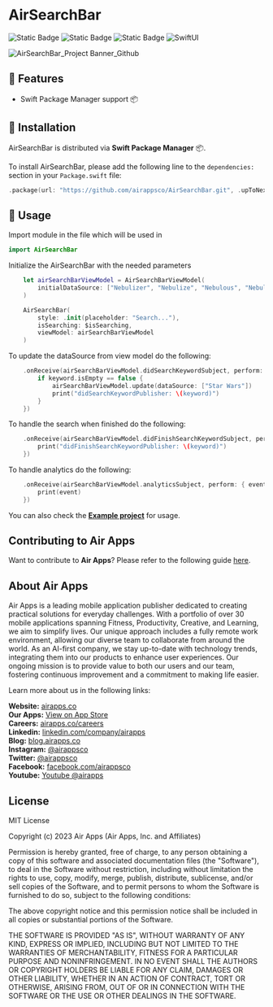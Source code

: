 # AirSearchBar

![Static Badge](https://img.shields.io/badge/license-MIT-lightgray)
![Static Badge](https://img.shields.io/badge/iOS-15.0+-blue.svg)
![Static Badge](https://img.shields.io/badge/SPM-compatible-brightgreen)
![SwiftUI](https://img.shields.io/badge/SwiftUI--orange)

![AirSearchBar_Project Banner_Github](https://github.com/airappsco/AirSearchBar/assets/122374124/196d8232-a811-42e7-b79c-eed7b864606b)


## 🌟 Features
- Swift Package Manager support 📦

## 🔧 Installation
AirSearchBar is distributed via **Swift Package Manager** 📦. 

To install AirSearchBar, please add the following line to the `dependencies:` section in your `Package.swift` file:

```swift
.package(url: "https://github.com/airappsco/AirSearchBar.git", .upToNextMinor(from: "1.0.0")),
```

## 🚀 Usage

Import module in the file which will be used in
```swift
import AirSearchBar
```

Initialize the AirSearchBar with the needed parameters
```swift
    let airSearchBarViewModel = AirSearchBarViewModel(
        initialDataSource: ["Nebulizer", "Nebulize", "Nebulous", "Nebula"]
    )

    AirSearchBar(
        style: .init(placeholder: "Search..."), 
        isSearching: $isSearching,
        viewModel: airSearchBarViewModel
    )
```

To update the dataSource from view model do the following:
```swift
    .onReceive(airSearchBarViewModel.didSearchKeywordSubject, perform: { keyword in
        if keyword.isEmpty == false {
            airSearchBarViewModel.update(dataSource: ["Star Wars"])
            print("didSearchKeywordPublisher: \(keyword)")
        }
    })
```

To handle the search when finished do the following: 
```swift
    .onReceive(airSearchBarViewModel.didFinishSearchKeywordSubject, perform: { keyword in
        print("didFinishSearchKeywordPublisher: \(keyword)")
    })
```

To handle analytics do the following: 
```swift
    .onReceive(airSearchBarViewModel.analyticsSubject, perform: { event in
        print(event)
    })
```

You can also check the **[Example project](./AirSearchBarDemo)** for usage.

## Contributing to Air Apps
Want to contribute to **Air Apps**? Please refer to the following guide [here](./CONTRIBUTING.md).

## About Air Apps

Air Apps is a leading mobile application publisher dedicated to creating practical solutions for everyday challenges. With a portfolio of over 30 mobile applications spanning Fitness, Productivity, Creative, and Learning, we aim to simplify lives. Our unique approach includes a fully remote work environment, allowing our diverse team to collaborate from around the world. As an AI-first company, we stay up-to-date with technology trends, integrating them into our products to enhance user experiences. Our ongoing mission is to provide value to both our users and our team, fostering continuous improvement and a commitment to making life easier.

Learn more about us in the following links:

**Website:** [airapps.co](https://airapps.co/)  
**Our Apps:** [View on App Store](https://apps.apple.com/us/developer/wzp-solutions-lda/id1316153435)  
**Careers:** [airapps.co/careers](https://airapps.co/careers/)  
**Linkedin:** [linkedin.com/company/airapps](http://linkedin.com/company/airapps/)  
**Blog:** [blog.airapps.co](https://blog.airapps.co/)  
**Instagram:** [@airappsco](https://www.instagram.com/airappsco/)  
**Twitter:** [@airappsco](https://twitter.com/airappsco/)  
**Facebook:** [facebook.com/airappsco](https://www.facebook.com/airappsco/)  
**Youtube:** [Youtube @airapps](https://www.youtube.com/@airapps)

## License
MIT License

Copyright (c) 2023  Air Apps (Air Apps, Inc. and Affiliates)

Permission is hereby granted, free of charge, to any person obtaining a copy
of this software and associated documentation files (the "Software"), to deal
in the Software without restriction, including without limitation the rights
to use, copy, modify, merge, publish, distribute, sublicense, and/or sell
copies of the Software, and to permit persons to whom the Software is
furnished to do so, subject to the following conditions:

The above copyright notice and this permission notice shall be included in all
copies or substantial portions of the Software.

THE SOFTWARE IS PROVIDED "AS IS", WITHOUT WARRANTY OF ANY KIND, EXPRESS OR
IMPLIED, INCLUDING BUT NOT LIMITED TO THE WARRANTIES OF MERCHANTABILITY,
FITNESS FOR A PARTICULAR PURPOSE AND NONINFRINGEMENT. IN NO EVENT SHALL THE
AUTHORS OR COPYRIGHT HOLDERS BE LIABLE FOR ANY CLAIM, DAMAGES OR OTHER
LIABILITY, WHETHER IN AN ACTION OF CONTRACT, TORT OR OTHERWISE, ARISING FROM,
OUT OF OR IN CONNECTION WITH THE SOFTWARE OR THE USE OR OTHER DEALINGS IN THE
SOFTWARE.
